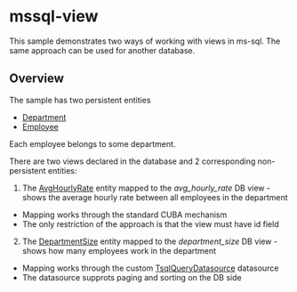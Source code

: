 # mssql-view
This sample demonstrates two ways of working with views in ms-sql. The same approach can be used for another database.

## Overview
The sample has two persistent entities 

* [Department](https://github.com/aleksey-stukalov/mssql-view/blob/master/modules/global/src/com/company/mssqlview/entity/Department.java) 
* [Employee](https://github.com/aleksey-stukalov/mssql-view/blob/master/modules/global/src/com/company/mssqlview/entity/Employee.java)

Each employee belongs to some department.

There are two views declared in the database and 2 corresponding non-persistent entities: 

1. The [AvgHourlyRate](https://github.com/aleksey-stukalov/mssql-view/blob/master/modules/global/src/com/company/mssqlview/entity/AvgHourlyRate.java) entity mapped to the _avg_hourly_rate_ DB view - shows the average hourly rate between all employees in the department

 * Mapping works through the standard CUBA mechanism
 * The only restriction of the approach is that the view must have id field
2. The [DepartmentSize](https://github.com/aleksey-stukalov/mssql-view/blob/master/modules/global/src/com/company/mssqlview/entity/DepartmentSize.java) entity mapped to the _department_size_ DB view - shows how many employees work in the department

 * Mapping works through the custom [TsqlQueryDatasource](https://github.com/aleksey-stukalov/mssql-view/blob/master/modules/web/src/com/company/mssqlview/web/datasource/TsqlQueryDatasource.java) datasource
 * The datasource supprots paging and sorting on the DB side
